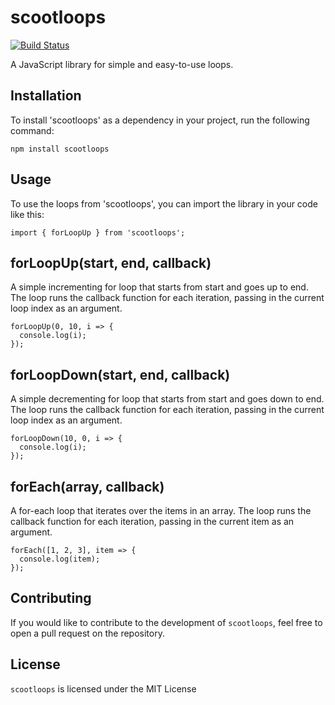 # scootloops

[![Build Status](https://img.shields.io/npm/v/scootloops.svg)](https://www.npmjs.com/package/scootloops)

A JavaScript library for simple and easy-to-use loops.

## Installation

To install 'scootloops' as a dependency in your project, run the following command:

```
npm install scootloops
```

## Usage

To use the loops from 'scootloops', you can import the library in your code like this:

```
import { forLoopUp } from 'scootloops';
```

## forLoopUp(start, end, callback)

A simple incrementing for loop that starts from start and goes up to end. The loop runs the callback function for each iteration, passing in the current loop index as an argument.

```
forLoopUp(0, 10, i => {
  console.log(i);
});
```

## forLoopDown(start, end, callback)

A simple decrementing for loop that starts from start and goes down to end. The loop runs the callback function for each iteration, passing in the current loop index as an argument.

```
forLoopDown(10, 0, i => {
  console.log(i);
});
```

## forEach(array, callback)

A for-each loop that iterates over the items in an array. The loop runs the callback function for each iteration, passing in the current item as an argument.

```
forEach([1, 2, 3], item => {
  console.log(item);
});
```

## Contributing

If you would like to contribute to the development of `scootloops`, feel free to open a pull request on the repository.

## License

`scootloops` is licensed under the MIT License
